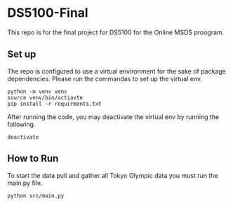 # DS5100-Final

This repo is for the final project for DS5100 for the Online MSDS proogram. 

## Set up
The repo is configured to use a virtual environment for the sake of package dependencies. Please run the commandas to set up the virtual env.
```
python -m venv venv
source venv/bin/actiavte
pip install -r requirments.txt 
```

After running the code, you may deactivate the virtual env by running the following.
```
deactivate
```

## How to Run
To start the data pull and gather all Tokyo Olympic data you must run the main.py file.

```
python src/main.py 
```


